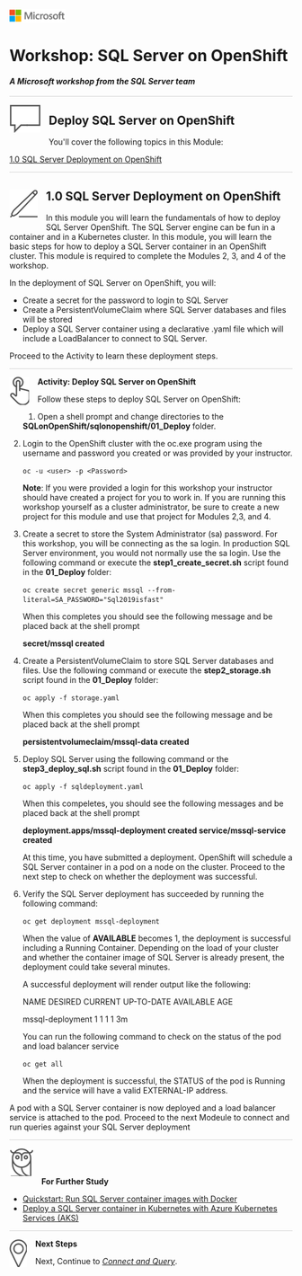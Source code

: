 ![](../graphics/microsoftlogo.png)

# Workshop: SQL Server on OpenShift

#### <i>A Microsoft workshop from the SQL Server team</i>

<p style="border-bottom: 1px solid lightgrey;"></p>

<img style="float: left; margin: 0px 15px 15px 0px;" src="../graphics/textbubble.png"> <h2>Deploy SQL Server on OpenShift</h2>

You'll cover the following topics in this Module:

<dl>

  <dt><a href="#3-0">1.0 SQL Server Deployment on OpenShift</a></dt>
  
</dl>

<p style="border-bottom: 1px solid lightgrey;"></p>

<h2><img style="float: left; margin: 0px 15px 15px 0px;" src="../graphics/pencil2.png"><a name="3-0">1.0 SQL Server Deployment on OpenShift</a></h2>

In this module you will learn the fundamentals of how to deploy SQL Server OpenShift. The SQL Server engine can be fun in a container and in a Kubernetes cluster. In this module, you will learn the basic steps for how to deploy a SQL Server container in an OpenShift cluster. This module is required to complete the Modules 2, 3, and 4 of the workshop.

In the deployment of SQL Server on OpenShift, you will:

- Create a secret for the password to login to SQL Server
- Create a PersistentVolumeClaim where SQL Server databases and files will be stored
- Deploy a SQL Server container using a declarative .yaml file which will include a LoadBalancer to connect to SQL Server.

Proceed to the Activity to learn these deployment steps.

<p style="border-bottom: 1px solid lightgrey;"></p>

<p><img style="float: left; margin: 0px 15px 15px 0px;" src="../graphics/point1.png"><b><a name="aks">Activity: Deploy SQL Server on OpenShift</a></b></p>

Follow these steps to deploy SQL Server on OpenShift:

1. Open a shell prompt and change directories to the **SQLonOpenShift/sqlonopenshift/01_Deploy** folder.

2. Login to the OpenShift cluster with the oc.exe program using the username and password you created or was provided by your instructor.

    `oc -u <user> -p <Password>`

    **Note**: If you were provided a login for this workshop your instructor should have created a project for you to work in. If you are running this workshop yourself as a cluster administrator, be sure to create a new project for this module and use that project for Modules 2,3, and 4.

3. Create a secret to store the System Administrator (sa) password. For this workshop, you will be connecting as the sa login. In production SQL Server environment, you would not normally use the sa login. Use the following command or execute the **step1_create_secret.sh** script found in the **01_Deploy** folder:

    `oc create secret generic mssql --from-literal=SA_PASSWORD="Sql2019isfast"`

    When this completes you should see the following message and be placed back at the shell prompt

    **secret/mssql created**

4. Create a PersistentVolumeClaim to store SQL Server databases and files. Use the following command or execute the **step2_storage.sh** script found in the **01_Deploy** folder:

    `oc apply -f storage.yaml`

      When this completes you should see the following message and be placed back at the shell prompt

    **persistentvolumeclaim/mssql-data created**

5. Deploy SQL Server using the following command or the **step3_deploy_sql.sh** script found in the **01_Deploy** folder:

    `oc apply -f sqldeployment.yaml`

    When this compeletes, you should see the following messages and be placed back at the shell prompt

      **deployment.apps/mssql-deployment created
      service/mssql-service created**

    At this time, you have submitted a deployment. OpenShift will schedule a SQL Server container in a pod on a node on the cluster. Proceed to the next step to check on whether the deployment was successful.

6. Verify the SQL Server deployment has succeeded by running the following command:

    `oc get deployment mssql-deployment`

    When the value of **AVAILABLE** becomes 1, the deployment is successful including a Running Container. Depending on the load of your cluster and whether the container image of SQL Server is already present, the deployment could take several minutes.

    A successful deployment will render output like the following:

    NAME               DESIRED   CURRENT   UP-TO-DATE   AVAILABLE   AGE
    
   mssql-deployment   1         1         1            1           3m

    You can run the following command to check on the status of the pod and load balancer service

    `oc get all`

     When the deployment is successful, the STATUS of the pod is Running and the service will have a valid EXTERNAL-IP address.

A pod with a SQL Server container is now deployed and a load balancer service is attached to the pod. Proceed to the next Modeule to connect and run queries against your SQL Server deployment

<p style="border-bottom: 1px solid lightgrey;"></p>



<p><img style="margin: 0px 15px 15px 0px;" src="../graphics/owl.png"><b>For Further Study</b></p>

- [Quickstart: Run SQL Server container images with Docker](https://docs.microsoft.com/en-us/sql/linux/quickstart-install-connect-docker?view=sql-server-linux-ver15&pivots=cs1-bash)
- [Deploy a SQL Server container in Kubernetes with Azure Kubernetes Services (AKS)](https://docs.microsoft.com/en-us/sql/linux/tutorial-sql-server-containers-kubernetes?view=sql-server-2017)

<p style="border-bottom: 1px solid lightgrey;"></p>

<p><img style="float: left; margin: 0px 15px 15px 0px;" src="../graphics/geopin.png"><b >Next Steps</b></p>

Next, Continue to <a href="02-Query.md" target="_blank"><i>Connect and Query</i></a>.
